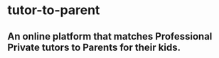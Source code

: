 # tutor-to-parent

## An online platform that matches Professional Private tutors to Parents for their kids.
